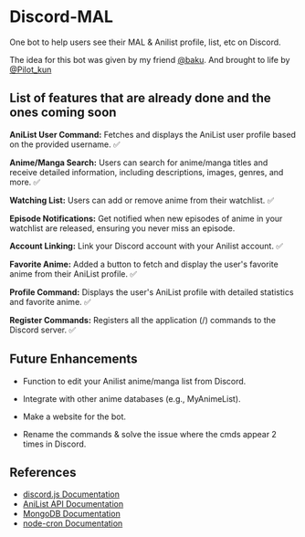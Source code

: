 # Discord-MAL
One bot to help users see their MAL & Anilist profile, list, etc on Discord. 

The idea for this bot was given by my friend [@baku](https://github.com/maiorikizu). And brought to life by [@Pilot_kun](https://github.com/Hackers244)

## List of features that are already done and the ones coming soon 
**AniList User Command:** Fetches and displays the AniList user profile based on the provided username. ✅

**Anime/Manga Search:** Users can search for anime/manga titles and receive detailed information, including descriptions, images, genres, and more. ✅

**Watching List:** Users can add or remove anime from their watchlist. ✅

**Episode Notifications:** Get notified when new episodes of anime in your watchlist are released, ensuring you never miss an episode.

**Account Linking:** Link your Discord account with your Anilist account. ✅

**Favorite Anime:** Added a button to fetch and display the user's favorite anime from their AniList profile. ✅

**Profile Command:** Displays the user's AniList profile with detailed statistics and favorite anime. ✅

**Register Commands:** Registers all the application (/) commands to the Discord server. ✅

## Future Enhancements
- Function to edit your Anilist anime/manga list from Discord. 

- Integrate with other anime databases (e.g., MyAnimeList).

- Make a website for the bot.

- Rename the commands & solve the issue where the cmds appear 2 times in Discord.
  
## References
- [discord.js Documentation](https://discord.js.org/#/)
- [AniList API Documentation](https://anilist.gitbook.io/anilist-apiv2-docs/)
- [MongoDB Documentation](https://www.mongodb.com/docs/)
- [node-cron Documentation](https://www.npmjs.com/package/node-cron)
